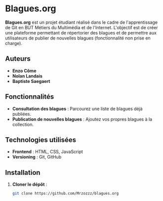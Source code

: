 # Blagues.org

**Blagues.org** est un projet étudiant réalisé dans le cadre de l'apprentissage de Git en BUT Métiers du Multimédia et de l'Internet. L'objectif est de créer une plateforme permettant de répertorier des blagues et de permettre aux utilisateurs de publier de nouvelles blagues (fonctionnalité non prise en charge).

## Auteurs

- **Enzo Côme**
- **Nolan Landais**
- **Baptiste Saegaert**

## Fonctionnalités

- **Consultation des blagues** : Parcourez une liste de blagues déjà publiées.
- **Publication de nouvelles blagues** : Ajoutez vos propres blagues à la collection.

## Technologies utilisées

- **Frontend** : HTML, CSS, JavaScript
- **Versioning** : Git, GitHub

## Installation

1. **Cloner le dépôt** :
   ```bash
   git clone https://github.com/Mrzozzz/blagues.org
   ```
